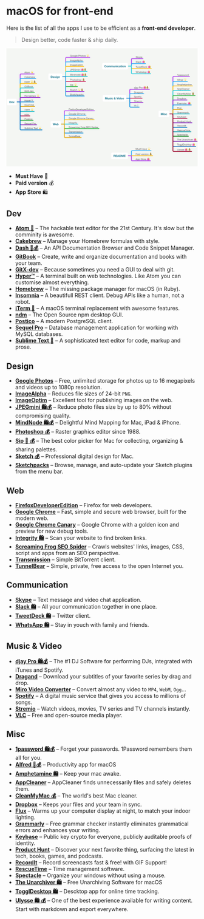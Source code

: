 # macOS for front-end

Here is the list of all the apps I use to be efficient as a __front-end developer__.

> Design better, code faster & ship daily.

[![](macos-front-end.mindnode/QuickLook/Preview.jpg)](https://my.mindnode.com/zRQUDVrKyQGW2TxZ33k8szsZEynEsaoKHeLWx2XB)

- __Must Have__ 🌟
- __Paid version__ 💰
- __App Store__ 🛍

## Dev

- __[Atom 🌟](https://atom.io/)__ – The hackable text editor for the 21st Century. It's slow but the comminity is awesome.
- __[Cakebrew](https://github.com/brunophilipe/Cakebrew)__ – Manage your Homebrew formulas with style.
- __[Dash 🌟💰](https://kapeli.com/dash)__ – An API Documentation Browser and Code Snippet Manager.
- __[GitBook](https://www.gitbook.com/)__ – Create, write and organize documentation and books with your team.
- __[GitX-dev](https://rowanj.github.io/gitx/)__ – Because sometimes you need a GUI to deal with git.
- __[Hyper™](https://hyper.is/)__ – A terminal built on web technologies. Like Atom you can customise almost everything.
- __[Homebrew](https://github.com/Homebrew)__ – The missing package manager for macOS (in Ruby).
- __[Insomnia](https://insomnia.rest/)__ – A beautifull REST client. Debug APIs like a human, not a robot.
- __[iTerm 🌟](https://www.iterm2.com/)__ – A macOS terminal replacement with awesome features.
- __[ndm](https://720kb.github.io/ndm/)__ – The Open Source npm desktop GUI.
- __[Postico](https://eggerapps.at/postico/)__ – A modern PostgreSQL client.
- __[Sequel Pro](https://www.sequelpro.com/)__ – Database management application for working with MySQL databases.
- __[Sublime Text 🌟](https://www.sublimetext.com/)__ – A sophisticated text editor for code, markup and prose.

## Design

- __[Google Photos](https://photos.google.com/apps)__ – Free, unlimited storage for photos up to 16 megapixels and videos up to 1080p resolution.
- __[ImageAlpha](https://pngmini.com/)__ – Reduces file sizes of 24-bit `PNG`.
- __[ImageOptim](https://imageoptim.com/)__ – Excellent tool for publishing images on the web.
- __[JPEGmini 🛍💰](https://itunes.apple.com/fr/app/jpegmini/id498944723?l=en&mt=12)__ – Reduce photo files size by up to 80% without compromising quality.
- __[MindNode 🛍💰](https://itunes.apple.com/fr/app/mindnode-2-delightful-mind-mapping/id992076693?l=en&mt=12)__ – Delightful Mind Mapping for Mac, iPad & iPhone.
- __[Photoshop 💰](http://www.photoshop.com/)__ – Raster graphics editor since 1988.
- __[Sip 🌟 💰](https://sipapp.io/)__ – The best color picker for Mac for collecting, organizing & sharing palettes.
- __[Sketch 💰](https://www.sketchapp.com/)__ – Professional digital design for Mac.
- __[Sketchpacks](https://www.sketchpacks.com/)__ – Browse, manage, and auto-update your Sketch plugins from the menu bar.

## Web

- __[FirefoxDeveloperEdition](https://www.mozilla.org/firefox/developer/)__ – Firefox for web developers.
- __[Google Chrome](https://www.google.com/chrome/browser/desktop/index.html)__ – Fast, simple and secure web browser, built for the modern web.
- __[Google Chrome Canary](https://www.google.com/chrome/browser/canary.html)__ – Google Chrome with a golden icon and preview for new debug tools.
- __[Integrity 🛍](https://itunes.apple.com/fr/app/integrity/id513610341?l=en&mt=12)__ – Scan your website to find broken links.
- __[Screaming Frog SEO Spider](https://www.screamingfrog.co.uk/seo-spider/)__ – Crawls websites' links, images, CSS, script and apps from an SEO perspective.
- __[Transmission](https://transmissionbt.com/download/)__ – Simple BitTorrent client.
- __[TunnelBear](https://www.tunnelbear.com/)__ – Simple, private, free access to the open Internet you.

## Communication

- __[Skype](https://www.skype.com)__ – Text message and video chat application.
- __[Slack 🛍](https://itunes.apple.com/fr/app/slack/id803453959?l=en&mt=12)__ – All your communication together in one place.
- __[TweetDeck 🛍](https://itunes.apple.com/fr/app/tweetdeck-by-twitter/id485812721?l=en&mt=12)__ – Twitter client.
- __[WhatsApp 🛍](https://itunes.apple.com/fr/app/whatsapp-desktop/id1147396723?l=en&mt=12)__ – Stay in youch with family and friends.

## Music & Video

- __[djay Pro 🛍💰](https://itunes.apple.com/fr/app/djay-pro/id947578651?l=en&mt=12)__ – The #1 DJ Software for performing DJs, integrated with iTunes and Spotify.
- __[Dragand](http://dragand.watch/)__ – Download your subtitles of your favorite series by drag and drop.
- __[Miro Video Converter](http://www.mirovideoconverter.com/)__ – Convert almost any video to `MP4`, `WebM`, `Ogg`…
- __[Spotify](https://www.spotify.com)__ – A digital music service that gives you access to millions of songs.
- __[Stremio](https://www.strem.io/)__ – Watch videos, movies, TV series and TV channels instantly.
- __[VLC](https://www.videolan.org/vlc/download-macosx.fr.html)__ – Free and open-source media player.

## Misc

- __[1password 🛍💰](https://itunes.apple.com/fr/app/1password-password-manager-and-secure-wallet/id443987910?l=en&mt=12)__ – Forget your passwords. 1Password remembers them all for you.
- __[Alfred 🌟💰](https://www.alfredapp.com/)__ – Productivity app for macOS
- __[Amphetamine 🛍](https://itunes.apple.com/fr/app/amphetamine/id937984704?l=en&mt=12)__ – Keep your mac awake.
- __[AppCleaner](https://freemacsoft.net/appcleaner/)__ – AppCleaner finds unnecessarily files and safely deletes them.
- __[CleanMyMac 💰](https://cleanmymac.com/)__ – The world's best Mac cleaner.
- __[Dropbox](https://www.dropbox.com/downloading)__ – Keeps your files and your team in sync.
- __[Flux](https://justgetflux.com/)__ – Warms up your computer display at night, to match your indoor lighting.
- __[Grammarly](https://grammarly.com)__ – Free grammar checker instantly eliminates grammatical errors and enhances your writing.
- __[Keybase](https://keybase.io/)__ – Public key crypto for everyone, publicly auditable proofs of identity.
- __[Product Hunt](https://github.com/producthunt/producthunt-osx/)__ – Discover your next favorite thing, surfacing the latest in tech, books, games, and podcasts.
- __[RecordIt](http://recordit.co/)__ – Record screencasts fast & free! with GIF Support!
- __[RescueTime](https://www.rescuetime.com)__ – Time management software.
- __[Spectacle](https://github.com/eczarny/spectacle)__ – Organize your windows without using a mouse.
- __[The Unarchiver 🛍](https://itunes.apple.com/us/app/the-unarchiver/id425424353?mt=12)__ – Free Unarchiving Software for macOS
- __[TogglDesktop 🛍](https://itunes.apple.com/fr/app/toggl-desktop/id957734279?l=en&mt=12)__ – Descktop app for online time tracking.
- __[Ulysse 🛍 💰](https://itunes.apple.com/us/app/ulysses/id1225570693?mt=12)__ – One of the best experience available for writing content. Start with markdown and export everywhere.
